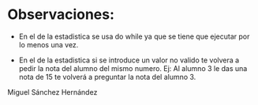# Observaciones:
- En el de la estadistica se usa do while ya que se tiene que ejecutar
	 por lo menos una vez.

- En el de la estadistica si se introduce un valor no valido te volvera
a pedir la nota del alumno del mismo numero. Ej: Al alumno 3 le das una
nota de 15 te volverá a preguntar la nota del alumno 3.

Miguel Sánchez Hernández
